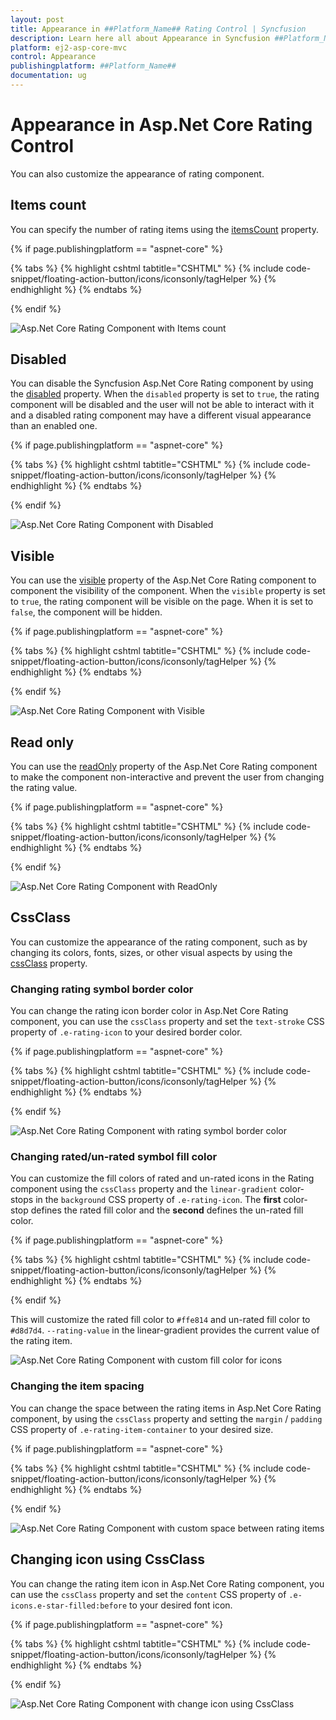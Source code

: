 ```yaml
---
layout: post
title: Appearance in ##Platform_Name## Rating Control | Syncfusion
description: Learn here all about Appearance in Syncfusion ##Platform_Name## Rating control of Syncfusion Essential JS 2 and more.
platform: ej2-asp-core-mvc
control: Appearance
publishingplatform: ##Platform_Name##
documentation: ug
---
```


# Appearance in Asp.Net Core Rating Control

You can also customize the appearance of rating component.

## Items count

You can specify the number of rating items using the [itemsCount](https://help.syncfusion.com/cr/aspnetcore-js2/Syncfusion.EJ2.Inputs.Rating.html#Syncfusion_EJ2_Inputs_Rating_ItemsCount) property.

{% if page.publishingplatform == "aspnet-core" %}

{% tabs %}
{% highlight cshtml tabtitle="CSHTML" %}
{% include code-snippet/floating-action-button/icons/iconsonly/tagHelper %}
{% endhighlight %}
{% endtabs %}

{% endif %}

![Asp.Net Core Rating Component with Items count](images/rating-items-count.png)

## Disabled

You can disable the Syncfusion Asp.Net Core Rating component by using the [disabled](https://help.syncfusion.com/cr/aspnetcore-js2/Syncfusion.EJ2.Inputs.Rating.html#Syncfusion_EJ2_Inputs_Rating_Disabled) property. When the `disabled` property is set to `true`, the rating component will be disabled and the user will not be able to interact with it and a disabled rating component may have a different visual appearance than an enabled one.

{% if page.publishingplatform == "aspnet-core" %}

{% tabs %}
{% highlight cshtml tabtitle="CSHTML" %}
{% include code-snippet/floating-action-button/icons/iconsonly/tagHelper %}
{% endhighlight %}
{% endtabs %}

{% endif %}

![Asp.Net Core Rating Component with Disabled](images/rating-disabled.png)

## Visible

You can use the [visible](https://help.syncfusion.com/cr/aspnetcore-js2/Syncfusion.EJ2.Inputs.Rating.html#Syncfusion_EJ2_Inputs_Rating_Visible) property of the Asp.Net Core Rating component to component the visibility of the component. When the `visible` property is set to `true`, the rating component will be visible on the page. When it is set to `false`, the component will be hidden.

{% if page.publishingplatform == "aspnet-core" %}

{% tabs %}
{% highlight cshtml tabtitle="CSHTML" %}
{% include code-snippet/floating-action-button/icons/iconsonly/tagHelper %}
{% endhighlight %}
{% endtabs %}

{% endif %}

![Asp.Net Core Rating Component with Visible](images/rating-full-precision.png)

## Read only

You can use the [readOnly](https://help.syncfusion.com/cr/aspnetcore-js2/Syncfusion.EJ2.Inputs.Rating.html#Syncfusion_EJ2_Inputs_Rating_ReadOnly) property of the Asp.Net Core Rating component to make the component non-interactive and prevent the user from changing the rating value.

{% if page.publishingplatform == "aspnet-core" %}

{% tabs %}
{% highlight cshtml tabtitle="CSHTML" %}
{% include code-snippet/floating-action-button/icons/iconsonly/tagHelper %}
{% endhighlight %}
{% endtabs %}

{% endif %}

![Asp.Net Core Rating Component with ReadOnly](images/rating-full-precision.png)

## CssClass

You can customize the appearance of the rating component, such as by changing its colors, fonts, sizes, or other visual aspects by using the [cssClass](https://help.syncfusion.com/cr/aspnetcore-js2/Syncfusion.EJ2.Inputs.Rating.html#Syncfusion_EJ2_Inputs_Rating_CssClass) property. 

### Changing rating symbol border color

You can change the rating icon border color in Asp.Net Core Rating component, you can use the `cssClass` property and set the `text-stroke` CSS property of `.e-rating-icon` to your desired border color.

{% if page.publishingplatform == "aspnet-core" %}

{% tabs %}
{% highlight cshtml tabtitle="CSHTML" %}
{% include code-snippet/floating-action-button/icons/iconsonly/tagHelper %}
{% endhighlight %}
{% endtabs %}

{% endif %}

![Asp.Net Core Rating Component with rating symbol border color](images/rating-border-color.png)

### Changing rated/un-rated symbol fill color 

You can customize the fill colors of rated and un-rated icons in the Rating component using the `cssClass` property and the `linear-gradient` color-stops in the `background` CSS property of `.e-rating-icon`. The **first** color-stop defines the rated fill color and the **second** defines the un-rated fill color.

{% if page.publishingplatform == "aspnet-core" %}

{% tabs %}
{% highlight cshtml tabtitle="CSHTML" %}
{% include code-snippet/floating-action-button/icons/iconsonly/tagHelper %}
{% endhighlight %}
{% endtabs %}

{% endif %}

This will customize the rated fill color to `#ffe814` and un-rated fill color to `#d8d7d4`. `--rating-value` in the linear-gradient provides the current value of the rating item.

![Asp.Net Core Rating Component with custom fill color for icons](images/rating-fill-color.png)

### Changing the item spacing

You can change the space between the rating items in Asp.Net Core Rating component, by using the `cssClass` property and setting the `margin` / `padding` CSS property of `.e-rating-item-container` to your desired size. 

{% if page.publishingplatform == "aspnet-core" %}

{% tabs %}
{% highlight cshtml tabtitle="CSHTML" %}
{% include code-snippet/floating-action-button/icons/iconsonly/tagHelper %}
{% endhighlight %}
{% endtabs %}

{% endif %}

![Asp.Net Core Rating Component with custom space between rating items](images/rating-custom-space.png)

## Changing icon using CssClass

You can change the rating item icon in Asp.Net Core Rating component, you can use the `cssClass` property and set the `content` CSS property of `.e-icons.e-star-filled:before` to your desired font icon.

{% if page.publishingplatform == "aspnet-core" %}

{% tabs %}
{% highlight cshtml tabtitle="CSHTML" %}
{% include code-snippet/floating-action-button/icons/iconsonly/tagHelper %}
{% endhighlight %}
{% endtabs %}

{% endif %}

![Asp.Net Core Rating Component with change icon using CssClass](images/rating-cssclass-icon.png)